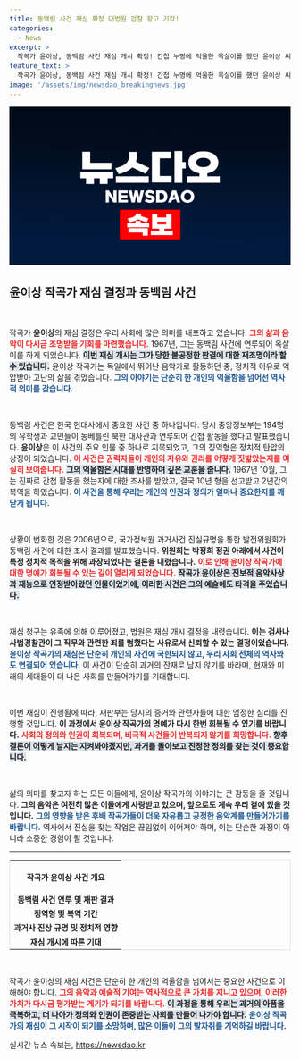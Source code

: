 ```yaml
---
title: 동백림 사건 재심 확정 대법원 검찰 항고 기각!
categories:
  - News
excerpt: >
  작곡가 윤이상, 동백림 사건 재심 개시 확정! 간첩 누명에 억울한 옥살이를 했던 윤이상 씨의 재심이 본격화됩니다. 과거의 진실을 밝히기 위한 여정이 시작됩니다. 클릭하여 보다 자세한 이야기와 변화를 확인하세요!
feature_text: >
  작곡가 윤이상, 동백림 사건 재심 개시 확정! 간첩 누명에 억울한 옥살이를 했던 윤이상 씨의 재심이 본격화됩니다. 과거의 진실을 밝히기 위한 여정이 시작됩니다. 클릭하여 보다 자세한 이야기와 변화를 확인하세요!
image: '/assets/img/newsdao_breakingnews.jpg'
---
```


<p><img src="/assets/img/newsdao_breakingnews.jpg" alt="ranknews 속보" /></p>

<h2 data-ke-size="size26">윤이상 작곡가 재심 결정과 동백림 사건</h2>

<p data-ke-size="size16">&nbsp;</p>

<p>작곡가 <b>윤이상</b>의 재심 결정은 우리 사회에 많은 의미를 내포하고 있습니다. <b><span style="color: #ee2323;">그의 삶과 음악이 다시금 조명받을 기회를 마련했습니다.</span></b> 1967년, 그는 동백림 사건에 연루되어 옥살이를 하게 되었습니다. <b><span style="background-color: #21538527;">이번 재심 개시는 그가 당한 불공정한 판결에 대한 재조명이라 할 수 있습니다.</span></b> 윤이상 작곡가는 독일에서 뛰어난 음악가로 활동하던 중, 정치적 이유로 억압받아 고난의 삶을 겪었습니다. <b><span style="color: #1a5490;">그의 이야기는 단순히 한 개인의 억울함을 넘어선 역사적 의미를 갖습니다.</span></b></p>

<p data-ke-size="size16">&nbsp;</p>

<p>동백림 사건은 한국 현대사에서 중요한 사건 중 하나입니다. 당시 중앙정보부는 194명의 유학생과 교민들이 동베를린 북한 대사관과 연루되어 간첩 활동을 했다고 발표했습니다. <b>윤이상</b>은 이 사건의 주요 인물 중 하나로 지목되었고, 그의 징역형은 정치적 탄압의 상징이 되었습니다. <b><span style="color: #ee2323;">이 사건은 권력자들이 개인의 자유와 권리를 어떻게 짓밟았는지를 여실히 보여줍니다.</span></b> <b><span style="background-color: #21538527;">그의 억울함은 시대를 반영하며 깊은 교훈을 줍니다.</span></b> 1967년 10월, 그는 진짜로 간첩 활동을 했는지에 대한 조사를 받았고, 결국 10년 형을 선고받고 2년간의 복역을 하였습니다. <b><span style="color: #1a5490;">이 사건을 통해 우리는 개인의 인권과 정의가 얼마나 중요한지를 깨닫게 됩니다.</span></b></p>

<p data-ke-size="size16">&nbsp;</p>

<p>상황이 변화한 것은 2006년으로, 국가정보원 과거사건 진실규명을 통한 발전위원회가 동백림 사건에 대한 조사 결과를 발표했습니다. <b>위원회는 박정희 정권 아래에서 사건이 특정 정치적 목적을 위해 과장되었다는 결론을 내렸습니다.</b> <b><span style="color: #ee2323;">이로 인해 윤이상 작곡가에 대한 명예가 회복될 수 있는 길이 열리게 되었습니다.</span></b> <b><span style="background-color: #21538527;">작곡가 윤이상은 진보적 음악사상과 재능으로 인정받아왔던 인물이었기에, 이러한 사건은 그의 예술에도 타격을 주었습니다.</span></b> </p>

<p data-ke-size="size16">&nbsp;</p>

<p>재심 청구는 유족에 의해 이루어졌고, 법원은 재심 개시 결정을 내렸습니다. <b>이는 검사나 사법경찰관이 그 직무와 관련한 죄를 범했다는 사유로서 신뢰할 수 있는 결정이었습니다.</b> <b><span style="color: #1a5490;">윤이상 작곡가의 재심은 단순히 개인의 사건에 국한되지 않고, 우리 사회 전체의 역사와도 연결되어 있습니다.</span></b> 이 사건이 단순히 과거의 잔재로 남지 않기를 바라며, 현재와 미래의 세대들이 더 나은 사회를 만들어가기를 기대합니다.</p>

<p data-ke-size="size16">&nbsp;</p>

<p>이번 재심이 진행됨에 따라, 재판부는 당시의 증거와 관련자들에 대한 엄정한 심리를 진행할 것입니다. <b>이 과정에서 윤이상 작곡가의 명예가 다시 한번 회복될 수 있기를 바랍니다.</b> <b><span style="color: #ee2323;">사회의 정의와 인권이 회복되며, 비극적 사건들이 반복되지 않기를 희망합니다.</span></b> <b><span style="background-color: #21538527;">향후 결론이 어떻게 날지는 지켜봐야겠지만, 과거를 돌아보고 진정한 정의를 찾는 것이 중요합니다.</span></b> </p>

<p data-ke-size="size16">&nbsp;</p>

<p>삶의 의미를 찾고자 하는 모든 이들에게, 윤이상 작곡가의 이야기는 큰 감동을 줄 것입니다. <b>그의 음악은 여전히 많은 이들에게 사랑받고 있으며, 앞으로도 계속 우리 곁에 있을 것입니다.</b> <b><span style="color: #1a5490;">그의 영향을 받은 후배 작곡가들이 더욱 자유롭고 공정한 음악계를 만들어가기를 바랍니다.</span></b>  역사에서 진실을 찾는 작업은 끊임없이 이어져야 하며, 이는 단순한 과정이 아니라 소중한 경험이 될 것입니다. </p>

<hr>

<table style="width: 100%; border: 1px solid #ddd;">
  <tr>
    <th style="text-align: center; height: 50px;">작곡가 윤이상 사건 개요</th>
  </tr>
  <tr>
    <td style="text-align: center; height: 17px;"><b>동백림 사건 연루 및 재판 결과</b></td>
  </tr>
  <tr>
    <td style="text-align: center; height: 17px;"><b>징역형 및 복역 기간</b></td>
  </tr>
  <tr>
    <td style="text-align: center; height: 17px;"><b>과거사 진상 규명 및 정치적 영향</b></td>
  </tr>
  <tr>
    <td style="text-align: center; height: 17px;"><b>재심 개시에 따른 기대</b></td>
  </tr>
</table> 

<p data-ke-size="size16">&nbsp;</p>

<p>작곡가 윤이상의 재심 사건은 단순히 한 개인의 억울함을 넘어서는 중요한 사건으로 이해해야 합니다. <b><span style="color: #ee2323;">그의 음악과 예술적 기여는 역사적으로 큰 가치를 지니고 있으며, 이러한 가치가 다시금 평가받는 계기가 되기를 바랍니다.</span></b> <b><span style="background-color: #21538527;">이 과정을 통해 우리는 과거의 아픔을 극복하고, 더 나아가 정의와 인권이 존중받는 사회를 만들어 나가야 합니다.</span></b> <b><span style="color: #1a5490;">윤이상 작곡가의 재심이 그 시작이 되기를 소망하며, 많은 이들이 그의 발자취를 기억하길 바랍니다.</span></b></p>
실시간 뉴스 속보는, <a href="https://newsdao.kr" rel="dofollow">https://newsdao.kr</a>


